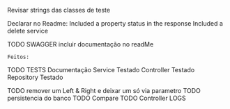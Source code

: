 
Revisar strings das classes de teste

Declarar no Readme:
Included a property status in the response
Included a delete service

TODO SWAGGER
	incluir documentação no readMe

	Feitos:
TODO TESTS
	Documentação
	Service Testado
	Controller Testado
	Repository Testado

TODO remover um Left & Right e deixar um só via parametro
TODO persistencia do banco
TODO Compare
TODO Controller LOGS